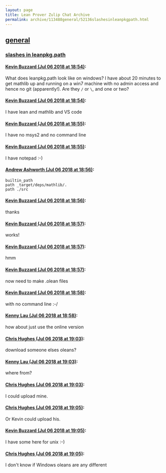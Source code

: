 ```yaml
---
layout: page
title: Lean Prover Zulip Chat Archive 
permalink: archive/113488general/52136slashesinleanpkgpath.html
---
```


## [general](index.html)
### [slashes in leanpkg.path](52136slashesinleanpkgpath.html)

#### [Kevin Buzzard (Jul 06 2018 at 18:54)](https://leanprover.zulipchat.com/#narrow/stream/113488-general/topic/slashes%20in%20leanpkg.path/near/129212544):
What does leanpkg.path look like on windows? I have about 20 minutes to get mathlib up and running on a win7 machine with no admin access and hence no git (apparently!). Are they `/` or `\`, and one or two?

#### [Kevin Buzzard (Jul 06 2018 at 18:54)](https://leanprover.zulipchat.com/#narrow/stream/113488-general/topic/slashes%20in%20leanpkg.path/near/129212550):
I have lean and mathlib and VS code

#### [Kevin Buzzard (Jul 06 2018 at 18:55)](https://leanprover.zulipchat.com/#narrow/stream/113488-general/topic/slashes%20in%20leanpkg.path/near/129212564):
I have no msys2 and no command line

#### [Kevin Buzzard (Jul 06 2018 at 18:55)](https://leanprover.zulipchat.com/#narrow/stream/113488-general/topic/slashes%20in%20leanpkg.path/near/129212570):
I have notepad :-)

#### [Andrew Ashworth (Jul 06 2018 at 18:56)](https://leanprover.zulipchat.com/#narrow/stream/113488-general/topic/slashes%20in%20leanpkg.path/near/129212629):
```
builtin_path
path _target/deps/mathlib/.
path ./src
```

#### [Kevin Buzzard (Jul 06 2018 at 18:56)](https://leanprover.zulipchat.com/#narrow/stream/113488-general/topic/slashes%20in%20leanpkg.path/near/129212661):
thanks

#### [Kevin Buzzard (Jul 06 2018 at 18:57)](https://leanprover.zulipchat.com/#narrow/stream/113488-general/topic/slashes%20in%20leanpkg.path/near/129212685):
works!

#### [Kevin Buzzard (Jul 06 2018 at 18:57)](https://leanprover.zulipchat.com/#narrow/stream/113488-general/topic/slashes%20in%20leanpkg.path/near/129212689):
hmm

#### [Kevin Buzzard (Jul 06 2018 at 18:57)](https://leanprover.zulipchat.com/#narrow/stream/113488-general/topic/slashes%20in%20leanpkg.path/near/129212690):
now need to make .olean files

#### [Kevin Buzzard (Jul 06 2018 at 18:58)](https://leanprover.zulipchat.com/#narrow/stream/113488-general/topic/slashes%20in%20leanpkg.path/near/129212732):
with no command line :-/

#### [Kenny Lau (Jul 06 2018 at 18:58)](https://leanprover.zulipchat.com/#narrow/stream/113488-general/topic/slashes%20in%20leanpkg.path/near/129212740):
how about just use the online version

#### [Chris Hughes (Jul 06 2018 at 19:03)](https://leanprover.zulipchat.com/#narrow/stream/113488-general/topic/slashes%20in%20leanpkg.path/near/129212976):
download someone elses oleans?

#### [Kenny Lau (Jul 06 2018 at 19:03)](https://leanprover.zulipchat.com/#narrow/stream/113488-general/topic/slashes%20in%20leanpkg.path/near/129212986):
where from?

#### [Chris Hughes (Jul 06 2018 at 19:03)](https://leanprover.zulipchat.com/#narrow/stream/113488-general/topic/slashes%20in%20leanpkg.path/near/129213000):
I could upload mine.

#### [Chris Hughes (Jul 06 2018 at 19:05)](https://leanprover.zulipchat.com/#narrow/stream/113488-general/topic/slashes%20in%20leanpkg.path/near/129213092):
Or Kevin could upload his.

#### [Kevin Buzzard (Jul 06 2018 at 19:05)](https://leanprover.zulipchat.com/#narrow/stream/113488-general/topic/slashes%20in%20leanpkg.path/near/129213106):
I have some here for unix :-)

#### [Chris Hughes (Jul 06 2018 at 19:05)](https://leanprover.zulipchat.com/#narrow/stream/113488-general/topic/slashes%20in%20leanpkg.path/near/129213107):
I don't know if Windows oleans are any different


